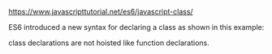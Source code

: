https://www.javascripttutorial.net/es6/javascript-class/


ES6 introduced a new syntax for declaring a class as shown in this example:

<script>
class Person {
    constructor(name) { // initialize the properties of an instance
        this.name = name;
    }
    // JavaScript automatically calls the constructor() method when you instantiate an object of the class.
    getName() {
        return this.name;
    }
}


// The following creates a new Person object, which will automatically call the constructor() of the Person class:
let john = new Person("John Doe");


let name = john.getName();
console.log(name); // "John Doe"


///////***** classes are special functions
console.log(typeof Person); // function
console.log(john instanceof Person); // true
console.log(john instanceof Object); // true

</script>


class declarations are not hoisted like function declarations.


<script>
// If you place the following code above the Person class declaration section, you will get a ReferenceError.

let john = new Person("John Doe"); // Uncaught ReferenceError: Person is not defined


// Second, all the code inside a class automatically executes in the strict mode. And you cannot change this behavior.

let john = Person("John Doe"); // Uncaught TypeError: Class constructor Person cannot be invoked without 'new'


</script>



